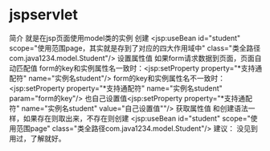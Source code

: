 # jspservlet
简介
    就是在jsp页面使用model类的实例
创建
    <jsp:useBean id="student" scope="使用范围page，其实就是存到了对应的四大作用域中" class="类全路径com.java1234.model.Student"/>
设置属性值
    如果form请求数据到页面，页面自动匹配值
        form的key和实例属性名一致时：<jsp:setProperty property="*支持通配符" name="实例名student"/>
        form的key和实例属性名不一致时：<jsp:setProperty property="*支持通配符" name="实例名student" param="form的key"/>
    也自己设置值<jsp:setProperty property="*支持通配符" name="实例名student" value="自己设置值""/>
获取属性值
    和创建语法一样，如果存在则取出来，不存在则创建
    <jsp:useBean id="student" scope="使用范围page" class="类全路径com.java1234.model.Student"/>
建议：
    没见到用过，了解就好。